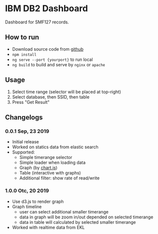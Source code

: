 # IBM DB2 Dashboard

Dashboard for SMF127 records.

## How to run

- Download source code from [github](https://github.com/anhcx0209/db2-report.git)
- `npm install`
- `ng serve --port {yourport}` to run local
- `ng build` to build and serve by `nginx` or `apache`

## Usage

1. Select time range (selector will be placed at top-right)
2. Select database, then SSID, then table
3. Press "Get Result"

## Changelogs

### 0.0.1 Sep, 23 2019

- Initial release
- Worked on statics data from elastic search
- Supported:
    - Simple timerange selector
    - Simple loader when loading data
    - Graph (by [chart.js](https://www.chartjs.org))
    - Table (interactive with graphs)
    - Additional filter: show rate of read/write

### 1.0.0 Otc, 20 2019

- Use d3.js to render graph
- Graph timeline
    - user can select additional smaller timerange
    - data in graph will be zoom in/out depended on selected timerange
    - data in table will calculated by selected smaller timerange
- Worked with realtime data from EKL